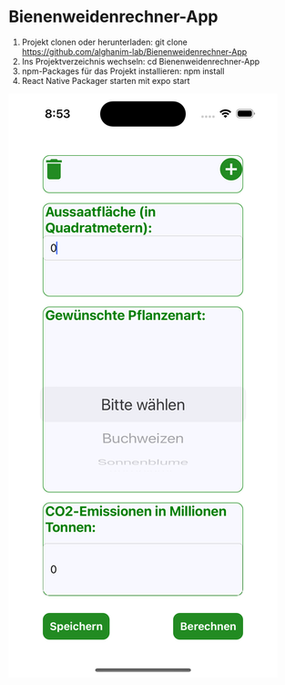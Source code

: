 # Bienenweidenrechner-App

1. Projekt clonen oder herunterladen: git clone https://github.com/alghanim-lab/Bienenweidenrechner-App
2. Ins Projektverzeichnis wechseln: cd Bienenweidenrechner-App
3. npm-Packages für das Projekt installieren: npm install
4. React Native Packager starten mit expo start

![alt text](https://github.com/alghanim-lab/Bienenweidenrechner-App/blob/main/img/front.png)

